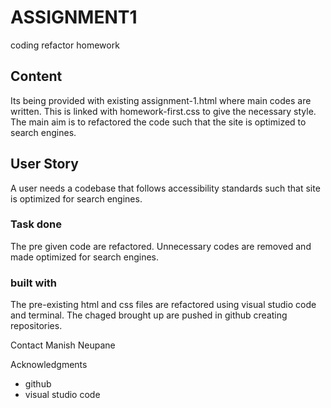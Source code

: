 # ASSIGNMENT1
coding refactor homework

## Content
Its being provided with existing  assignment-1.html where main codes are written. This is linked with homework-first.css to give the necessary style. The main aim is to refactored the code such that the site is optimized to search engines.


## User Story
A user needs  a codebase that follows accessibility standards such that site is optimized for search engines.

### Task done
The pre given code are refactored. Unnecessary codes are removed and made optimized for search engines.

### built with
The pre-existing html and css files are refactored using visual studio code and terminal. The chaged brought up are pushed in github creating repositories.


Contact
Manish Neupane


Acknowledgments
- github
- visual studio code


